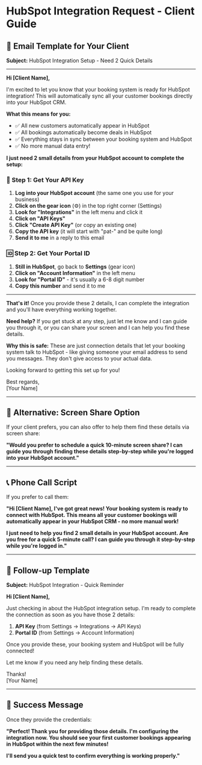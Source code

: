 # HubSpot Integration Request - Client Guide

## 📧 Email Template for Your Client

**Subject:** HubSpot Integration Setup - Need 2 Quick Details

---

**Hi [Client Name],**

I'm excited to let you know that your booking system is ready for HubSpot integration! This will automatically sync all your customer bookings directly into your HubSpot CRM.

**What this means for you:**
- ✅ All new customers automatically appear in HubSpot
- ✅ All bookings automatically become deals in HubSpot
- ✅ Everything stays in sync between your booking system and HubSpot
- ✅ No more manual data entry!

**I just need 2 small details from your HubSpot account to complete the setup:**

### 🔑 Step 1: Get Your API Key

1. **Log into your HubSpot account** (the same one you use for your business)
2. **Click on the gear icon** (⚙️) in the top right corner (Settings)
3. **Look for "Integrations"** in the left menu and click it
4. **Click on "API Keys"**
5. **Click "Create API Key"** (or copy an existing one)
6. **Copy the API key** (it will start with "pat-" and be quite long)
7. **Send it to me** in a reply to this email

### 🆔 Step 2: Get Your Portal ID

1. **Still in HubSpot**, go back to **Settings** (gear icon)
2. **Click on "Account Information"** in the left menu
3. **Look for "Portal ID"** - it's usually a 6-8 digit number
4. **Copy this number** and send it to me

---

**That's it!** Once you provide these 2 details, I can complete the integration and you'll have everything working together.

**Need help?** If you get stuck at any step, just let me know and I can guide you through it, or you can share your screen and I can help you find these details.

**Why this is safe:** These are just connection details that let your booking system talk to HubSpot - like giving someone your email address to send you messages. They don't give access to your actual data.

Looking forward to getting this set up for you!

Best regards,  
[Your Name]

---

## 🎯 Alternative: Screen Share Option

If your client prefers, you can also offer to help them find these details via screen share:

**"Would you prefer to schedule a quick 10-minute screen share? I can guide you through finding these details step-by-step while you're logged into your HubSpot account."**

---

## 📞 Phone Call Script

If you prefer to call them:

**"Hi [Client Name], I've got great news! Your booking system is ready to connect with HubSpot. This means all your customer bookings will automatically appear in your HubSpot CRM - no more manual work!**

**I just need to help you find 2 small details in your HubSpot account. Are you free for a quick 5-minute call? I can guide you through it step-by-step while you're logged in."**

---

## 🔄 Follow-up Template

**Subject:** HubSpot Integration - Quick Reminder

**Hi [Client Name],**

Just checking in about the HubSpot integration setup. I'm ready to complete the connection as soon as you have those 2 details:

1. **API Key** (from Settings → Integrations → API Keys)
2. **Portal ID** (from Settings → Account Information)

Once you provide these, your booking system and HubSpot will be fully connected!

Let me know if you need any help finding these details.

Thanks!  
[Your Name]

---

## 🎉 Success Message

Once they provide the credentials:

**"Perfect! Thank you for providing those details. I'm configuring the integration now. You should see your first customer bookings appearing in HubSpot within the next few minutes!**

**I'll send you a quick test to confirm everything is working properly."**
